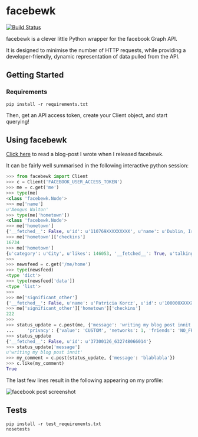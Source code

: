 # facebewk

[![Build Status](https://travis-ci.org/kopf/facebewk.svg?branch=master)](https://travis-ci.org/kopf/facebewk)

facebewk is a clever little Python wrapper for the facebook Graph API. 

It is designed to minimise the number of HTTP requests, while providing a developer-friendly, dynamic representation of
data pulled from the API. 

## Getting Started

### Requirements

`pip install -r requirements.txt`

Then, get an API access token, create your Client object, and start querying!

## Using facebewk

[Click here](http://ventolin.org/2012/09/facebewk) to read a blog-post I wrote when I released facebewk. 

It can be fairly well summarised in the following interactive python session:

````python
>>> from facebewk import Client
>>> c = Client('FACEBOOK_USER_ACCESS_TOKEN')
>>> me = c.get('me')
>>> type(me)
<class 'facebewk.Node'>
>>> me['name']
u'Aengus Walton'
>>> type(me['hometown'])
<class 'facebewk.Node'>
>>> me['hometown']
{'__fetched__': False, u'id': u'110769XXXXXXXXX', u'name': u'Dublin, Ireland'}
>>> me['hometown']['checkins']
16734
>>> me['hometown']
{u'category': u'City', u'likes': 146053, '__fetched__': True, u'talking_about_count': 115999, u'name': u'Dublin, Ireland', u'link': u'http://www.facebook.com/pages/Dublin-Ireland/110769888951990', u'location': {u'latitude': 53.344037395687, u'longitude': -6.2632156999178}, u'is_community_page': True, u'checkins': 16734, u'id': u'110769888951990', u'is_published': True, u'description': u'<p><b>Dublin</b> is the capital and most populous city of ........'}
>>>
>>> newsfeed = c.get('/me/home')
>>> type(newsfeed)
<type 'dict'>
>>> type(newsfeed['data'])
<type 'list'>
>>>
>>> me['significant_other']
{'__fetched__': False, u'name': u'Patricia Korcz', u'id': u'100000XXXXXXXXX'}
>>> me['significant_other']['hometown']['checkins']
222
>>>
>>> status_update = c.post(me, {'message': 'writing my blog post innit', 
...     'privacy': {'value': 'CUSTOM', 'networks': 1, 'friends': 'NO_FRIENDS'}})
>>> status_update
{'__fetched__': False, u'id': u'37300126_632748066014'}
>>> status_update['message']
u'writing my blog post innit'
>>> my_comment = c.post(status_update, {'message': 'blablabla'})
>>> c.like(my_comment)
True
````

The last few lines result in the following appearing on my profile:

![facebook post screenshot](http://ventolin.org/wp-content/uploads/2012/09/example_status_update.png)

## Tests

````
pip install -r test_requirements.txt
nosetests
````
